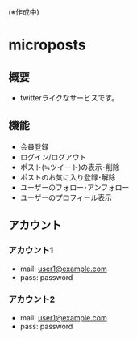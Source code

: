 (※作成中)

# microposts
## 概要
- twitterライクなサービスです。 

## 機能
- 会員登録
- ログイン/ログアウト
- ポスト(≒ツイート)の表示･削除
- ポストのお気に入り登録･解除
- ユーザーのフォロー･アンフォロー
- ユーザーのプロフィール表示

## アカウント
### アカウント1
- mail: user1@example.com
- pass: password
### アカウント2
- mail: user1@example.com
- pass: password

